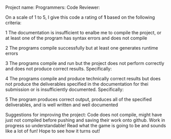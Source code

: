 Project name:
Programmers:
Code Reviewer:

On a scale of 1 to 5, I give this code a rating of __1__ based on the following criteria:

1  The documentation is insufficient to enalbe me to compile the project, or at least one of the program has syntax errors and does not compile

2  The programs compile successfully but at least one generates runtime errors

3  The programs compile and run but the project does not perform correctly and does not produce correct results.
Specifically:

4  The programs compile and produce technically correct results but does not produce the deliverables specified in the documentation for thei submission or is insufficiently documented.
Specifically:

5  The program produces correct output, produces all of the specified deliverables, and is well written and well documented

Suggestions for improving the project:
Code does not compile, might have just not compiled before pushing and saving their work onto github. 
Work in progress so understandable! Read what the game is going to be and sounds like a lot of fun!
Hope to see how it turns out! 